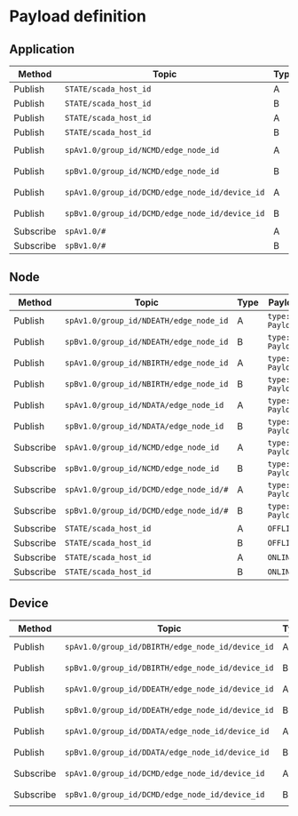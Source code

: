 # Payload definition

## Application

|Method|Topic|Type|Payload|
|-|-|-|-|
|Publish|`STATE/scada_host_id`|A|`OFFLINE`|
|Publish|`STATE/scada_host_id`|B|`OFFLINE`|
|Publish|`STATE/scada_host_id`|A|`ONLINE`|
|Publish|`STATE/scada_host_id`|B|`ONLINE`|
|Publish|`spAv1.0/group_id/NCMD/edge_node_id`|A|`type: PayloadA`|
|Publish|`spBv1.0/group_id/NCMD/edge_node_id`|B|`type: PayloadB`|
|Publish|`spAv1.0/group_id/DCMD/edge_node_id/device_id`|A|`type: PayloadA`|
|Publish|`spBv1.0/group_id/DCMD/edge_node_id/device_id`|B|`type: PayloadB`|
|Subscribe|`spAv1.0/#`|A|-|
|Subscribe|`spBv1.0/#`|B|-|

## Node

|Method|Topic|Type|Payload|
|-|-|-|-|
|Publish|`spAv1.0/group_id/NDEATH/edge_node_id`|A|`type: PayloadA`|
|Publish|`spBv1.0/group_id/NDEATH/edge_node_id`|B|`type: PayloadB`|
|Publish|`spAv1.0/group_id/NBIRTH/edge_node_id`|A|`type: PayloadA`|
|Publish|`spBv1.0/group_id/NBIRTH/edge_node_id`|B|`type: PayloadB`|
|Publish|`spAv1.0/group_id/NDATA/edge_node_id`|A|`type: PayloadA`|
|Publish|`spBv1.0/group_id/NDATA/edge_node_id`|B|`type: PayloadB`|
|Subscribe|`spAv1.0/group_id/NCMD/edge_node_id`|A|`type: PayloadA`|
|Subscribe|`spBv1.0/group_id/NCMD/edge_node_id`|B|`type: PayloadB`|
|Subscribe|`spAv1.0/group_id/DCMD/edge_node_id/#`|A|`type: PayloadA`|
|Subscribe|`spBv1.0/group_id/DCMD/edge_node_id/#`|B|`type: PayloadB`|
|Subscribe|`STATE/scada_host_id`|A|`OFFLINE`|
|Subscribe|`STATE/scada_host_id`|B|`OFFLINE`|
|Subscribe|`STATE/scada_host_id`|A|`ONLINE`|
|Subscribe|`STATE/scada_host_id`|B|`ONLINE`|

## Device

|Method|Topic|Type|Payload|
|-|-|-|-|
|Publish|`spAv1.0/group_id/DBIRTH/edge_node_id/device_id`|A|`type: PayloadA`|
|Publish|`spBv1.0/group_id/DBIRTH/edge_node_id/device_id`|B|`type: PayloadB`|
|Publish|`spAv1.0/group_id/DDEATH/edge_node_id/device_id`|A|`type: PayloadA`|
|Publish|`spBv1.0/group_id/DDEATH/edge_node_id/device_id`|B|`type: PayloadB`|
|Publish|`spAv1.0/group_id/DDATA/edge_node_id/device_id`|A|`type: PayloadA`|
|Publish|`spBv1.0/group_id/DDATA/edge_node_id/device_id`|B|`type: PayloadB`|
|Subscribe|`spAv1.0/group_id/DCMD/edge_node_id/device_id`|A|`type: PayloadA`|
|Subscribe|`spBv1.0/group_id/DCMD/edge_node_id/device_id`|B|`type: PayloadB`|